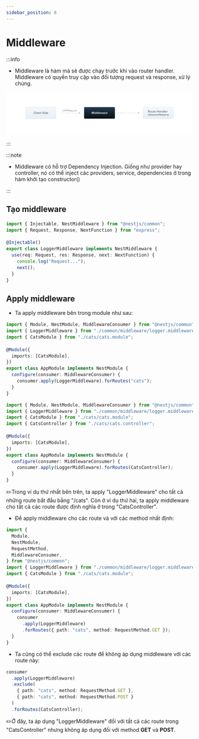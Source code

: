 ```yaml
---
sidebar_position: 8
---
```


# Middleware

:::info

- Middleware là hàm mà sẽ được chạy trước khi vào router handler. Middleware có quyền truy cập vào đối tượng request và response, xử lý chúng.

![1718176640024](image/middleware/1718176640024.png)

:::

:::note

- Middleware có hỗ trợ Dependency Injection. Giống như provider hay controller, nó có thể inject các providers, service, dependencies ở trong hàm khởi tạo constructor()

:::

## Tạo middleware

```ts title="logger.middleware.ts"
import { Injectable, NestMiddleware } from "@nestjs/common";
import { Request, Response, NextFunction } from "express";

@Injectable()
export class LoggerMiddleware implements NestMiddleware {
  use(req: Request, res: Response, next: NextFunction) {
    console.log("Request...");
    next();
  }
}
```

## Apply middleware

- Ta apply middleware bên trong module như sau:

```ts title="app.module.ts"
import { Module, NestModule, MiddlewareConsumer } from "@nestjs/common";
import { LoggerMiddleware } from "./common/middleware/logger.middleware";
import { CatsModule } from "./cats/cats.module";

@Module({
  imports: [CatsModule],
})
export class AppModule implements NestModule {
  configure(consumer: MiddlewareConsumer) {
    consumer.apply(LoggerMiddleware).forRoutes("cats");
  }
}
```

```ts title="app.module.ts"
import { Module, NestModule, MiddlewareConsumer } from "@nestjs/common";
import { LoggerMiddleware } from "./common/middleware/logger.middleware";
import { CatsModule } from "./cats/cats.module";
import { CatsController } from "./cats/cats.controller";

@Module({
  imports: [CatsModule],
})
export class AppModule implements NestModule {
  configure(consumer: MiddlewareConsumer) {
    consumer.apply(LoggerMiddleware).forRoutes(CatsController);
  }
}
```

✏️Trong ví dụ thứ nhất bên trên, ta apply "LoggerMiddleware" cho tất cả những route bắt đầu bằng "/cats". Còn ở ví dụ thứ hai, ta apply middleware cho tất cả các route được định nghĩa ở trong "CatsController".

- Để apply middleware cho các route và với các method nhất định:

```ts title="app.module.ts"
import {
  Module,
  NestModule,
  RequestMethod,
  MiddlewareConsumer,
} from "@nestjs/common";
import { LoggerMiddleware } from "./common/middleware/logger.middleware";
import { CatsModule } from "./cats/cats.module";

@Module({
  imports: [CatsModule],
})
export class AppModule implements NestModule {
  configure(consumer: MiddlewareConsumer) {
    consumer
      .apply(LoggerMiddleware)
      .forRoutes({ path: "cats", method: RequestMethod.GET });
  }
}
```

- Ta cũng có thể exclude các route để không áp dụng middleware với các route này:

```ts
consumer
  .apply(LoggerMiddleware)
  .exclude(
    { path: "cats", method: RequestMethod.GET },
    { path: "cats", method: RequestMethod.POST }
  )
  .forRoutes(CatsController);
```

✏️Ở đây, ta áp dụng "LoggerMiddleware" đối với tất cả các route trong "CatsController" nhưng không áp dụng đối với method **GET** và **POST**.
